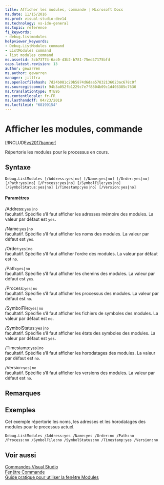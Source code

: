 ```yaml
---
title: Afficher les modules, commande | Microsoft Docs
ms.date: 11/15/2016
ms.prod: visual-studio-dev14
ms.technology: vs-ide-general
ms.topic: reference
f1_keywords:
- debug.listmodules
helpviewer_keywords:
- Debug.ListModules command
- ListModules command
- list modules command
ms.assetid: 3cb73774-6ac0-43b2-b781-75ed47175bfd
caps.latest.revision: 13
author: gewarren
ms.author: gewarren
manager: jillfra
ms.openlocfilehash: 7d24b081c20b5874d6daa57832136023ac678c0f
ms.sourcegitcommit: 94b3a052fb1229c7e7f8804b09c1d403385c7630
ms.translationtype: MTE95
ms.contentlocale: fr-FR
ms.lasthandoff: 04/23/2019
ms.locfileid: "68199154"
---
```

# <a name="list-modules-command"></a>Afficher les modules, commande
[!INCLUDE[vs2017banner](../../includes/vs2017banner.md)]

Répertorie les modules pour le processus en cours.  
  
## <a name="syntax"></a>Syntaxe  
  
```  
Debug.ListModules [/Address:yes|no] [/Name:yes|no] [/Order:yes|no]  
[/Path:yes|no] [/Process:yes|no] [/SymbolFile:yes|no]  
[/SymbolStatus:yes|no] [/Timestamp:yes|no] [/Version:yes|no]  
```  
  
#### <a name="parameters"></a>Paramètres  
 /Address:`yes|no`  
 facultatif. Spécifie s’il faut afficher les adresses mémoire des modules. La valeur par défaut est `yes`.  
  
 /Name:`yes|no`  
 facultatif. Spécifie s’il faut afficher les noms des modules. La valeur par défaut est `yes`.  
  
 /Order:`yes|no`  
 facultatif. Spécifie s’il faut afficher l’ordre des modules. La valeur par défaut est `no`.  
  
 /Path:`yes|no`  
 facultatif. Spécifie s’il faut afficher les chemins des modules. La valeur par défaut est `yes`.  
  
 /Process:`yes|no`  
 facultatif. Spécifie s’il faut afficher les processus des modules. La valeur par défaut est `no`.  
  
 /SymbolFile:`yes|no`  
 facultatif. Spécifie s’il faut afficher les fichiers de symboles des modules. La valeur par défaut est `no`.  
  
 /SymbolStatus:`yes|no`  
 facultatif. Spécifie s’il faut afficher les états des symboles des modules. La valeur par défaut est `yes`.  
  
 /Timestamp:`yes|no`  
 facultatif. Spécifie s’il faut afficher les horodatages des modules. La valeur par défaut est `no`.  
  
 /Version:`yes|no`  
 facultatif. Spécifie s’il faut afficher les versions des modules. La valeur par défaut est `no`.  
  
## <a name="remarks"></a>Remarques  
  
## <a name="example"></a>Exemples  
 Cet exemple répertorie les noms, les adresses et les horodatages des modules pour le processus actuel.  
  
```  
Debug.ListModules /Address:yes /Name:yes /Order:no /Path:no /Process:no /SymbolFile:no /SymbolStatus:no /Timestamp:yes /Version:no  
```  
  
## <a name="see-also"></a>Voir aussi  
 [Commandes Visual Studio](../../ide/reference/visual-studio-commands.md)   
 [Fenêtre Commande](../../ide/reference/command-window.md)   
 [Guide pratique pour utiliser la fenêtre Modules](../../debugger/how-to-use-the-modules-window.md)
